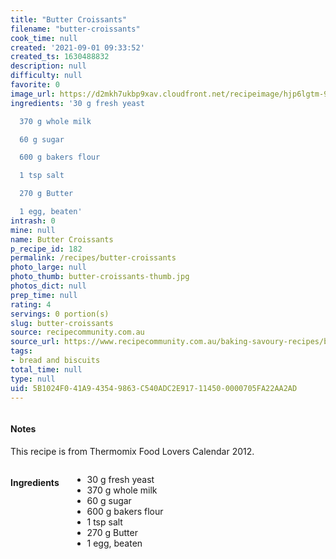 ```yaml
---
title: "Butter Croissants"
filename: "butter-croissants"
cook_time: null
created: '2021-09-01 09:33:52'
created_ts: 1630488832
description: null
difficulty: null
favorite: 0
image_url: https://d2mkh7ukbp9xav.cloudfront.net/recipeimage/hjp6lgtm-9d870-412635-cfcd2-1y865d2g/24644563-2a1e-4936-a006-f5d83bd7a050/main/butter-croissants.jpg
ingredients: '30 g fresh yeast

  370 g whole milk

  60 g sugar

  600 g bakers flour

  1 tsp salt

  270 g Butter

  1 egg, beaten'
intrash: 0
mine: null
name: Butter Croissants
p_recipe_id: 182
permalink: /recipes/butter-croissants
photo_large: null
photo_thumb: butter-croissants-thumb.jpg
photos_dict: null
prep_time: null
rating: 4
servings: 0 portion(s)
slug: butter-croissants
source: recipecommunity.com.au
source_url: https://www.recipecommunity.com.au/baking-savoury-recipes/butter-croissants/hjp6lgtm-9d870-412635-cfcd2-1y865d2g
tags:
- bread and biscuits
total_time: null
type: null
uid: 5B1024F0-41A9-4354-9863-C540ADC2E917-11450-0000705FA22AA2AD
---
```

<div class="large-8 medium-7 columns" id="writeup">		<div id="notes"><h4>Notes</h4>
<div class="box box-notes"><p>This recipe is from Thermomix Food Lovers Calendar 2012.</p>
</div></div>	</div><!-- #writeup -->
</div><!-- #row-one -->
<div class="row" id="row-two">	<div class="medium-4 small-5 columns" id="ingredients"><h4>Ingredients</h4><div class="box box-ingredients content"><ul>
<li>30 g fresh yeast</li>
<li>370 g whole milk</li>
<li>60 g sugar</li>
<li>600 g bakers flour</li>
<li>1 tsp salt</li>
<li>270 g Butter</li>
<li>1 egg, beaten</li>
</ul>
</div>	</div>	<div class="medium-6 small-7 columns" id="directions">	</div>